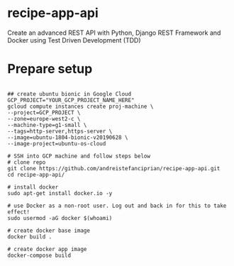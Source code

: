# recipe-app-api
Create an advanced REST API with Python, Django REST Framework and Docker using Test Driven Development (TDD)

# Prepare setup
```buildoutcfg

## create ubuntu bionic in Google Cloud
GCP_PROJECT="YOUR_GCP_PROJECT_NAME_HERE"
gcloud compute instances create proj-machine \
--project=GCP_PROJECT \
--zone=europe-west2-c \
--machine-type=g1-small \
--tags=http-server,https-server \
--image=ubuntu-1804-bionic-v20190628 \
--image-project=ubuntu-os-cloud 

# SSH into GCP machine and follow steps below
# clone repo
git clone https://github.com/andreistefanciprian/recipe-app-api.git
cd recipe-app-api/

# install docker
sudo apt-get install docker.io -y

# use Docker as a non-root user. Log out and back in for this to take effect!
sudo usermod -aG docker $(whoami)

# create docker base image
docker build .

# create docker app image
docker-compose build

```